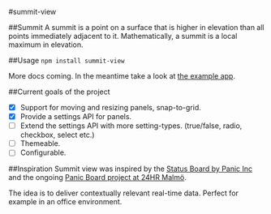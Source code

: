 #summit-view

##Summit
A summit is a point on a surface that is higher in elevation than all points immediately adjacent to it. Mathematically, a summit is a local maximum in elevation.

##Usage
`npm install summit-view`

More docs coming. In the meantime take a look at [the example app](https://github.com/summit-view/summit-view-app-example).

##Current goals of the project

- [x] Support for moving and resizing panels, snap-to-grid.
- [x] Provide a settings API for panels.
- [ ] Extend the settings API with more setting-types. (true/false, radio, checkbox, select etc.)
- [ ] Themeable.
- [ ] Configurable.

##Inspiration
Summit view was inspired by the [Status Board by Panic Inc](https://panic.com/statusboard/) and the ongoing [Panic Board project at 24HR Malmö](https://www.24hr.se/projekt/strukturerad-information-via-storskarm/).

The idea is to deliver contextually relevant real-time data. Perfect for example in an office environment.